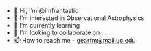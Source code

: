 - 👋 Hi, I’m @imfrantastic
- 👀 I’m interested in Observational Astrophysics
- 🌱 I’m currently learning 
- 💞️ I’m looking to collaborate on ...
- 📫 How to reach me - gearfm@mail.uc.edu

<!---
imfrantastic/imfrantastic is a ✨ special ✨ repository because its `README.md` (this file) appears on your GitHub profile.
You can click the Preview link to take a look at your changes.
--->
